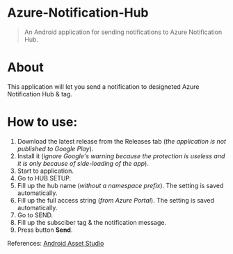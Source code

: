 # Azure-Notification-Hub
> An Android application for sending notifications to Azure Notification Hub.

# About
This application will let you send a notification to designeted Azure Notification Hub & tag.

# How to use:
1. Download the latest release from the Releases tab (*the application is not published to Google Play*).
2. Install it (*ignore Google's warning because the protection is useless and it is only because of side-loading of the app*).
3. Start to application.
4. Go to HUB SETUP.
5. Fill up the hub name (*without a namespace prefix*). The setting is saved automatically.
6. Fill up the full access string (*from Azure Portal*). The setting is saved automatically.
6. Go to SEND.
7. Fill up the subsciber tag & the notification message.
8. Press button **Send**.

References:
[Android Asset Studio](https://romannurik.github.io/AndroidAssetStudio/)
